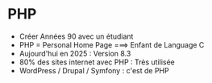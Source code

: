 # PHP
- Créer Années 90 avec un étudiant
- PHP = Personal Home Page ===> Enfant de Language C
- Aujourd'hui en 2025 : Version 8.3
- 80% des sites internet avec PHP : Très utilisée
- WordPress / Drupal / Symfony : c'est de PHP